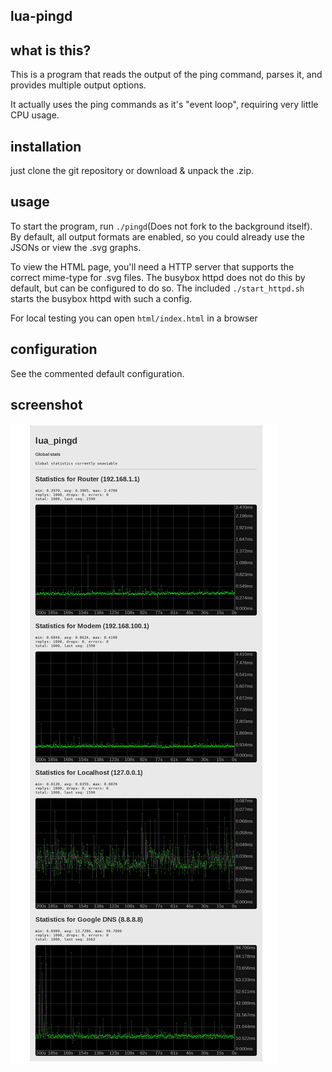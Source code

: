 lua-pingd
---------

## what is this?

This is a program that reads the output of the ping command, parses it, and provides multiple output options.

It actually uses the ping commands as it's "event loop", requiring very little CPU usage.



## installation

just clone the git repository or download & unpack the .zip.



## usage

To start the program, run `./pingd`(Does not fork to the background itself).
By default, all output formats are enabled, so you could already use the JSONs
or view the .svg graphs.

To view the HTML page, you'll need a HTTP server that supports the correct mime-type for .svg files.
The busybox httpd does not do this by default, but can be configured to do so.
The included `./start_httpd.sh` starts the busybox httpd with such a config.

For local testing you can open `html/index.html` in a browser



## configuration
See the commented default configuration.



## screenshot
![rendered HTML page screenshot](https://raw.githubusercontent.com/max1220/lua_pingd/master/screenshot.png)
